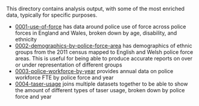 This directory contains analysis output, with some of the most enriched data, typically for specific purposes.

- [0001-use-of-force](0001-use-of-force) has data around police use of force across police forces in England and Wales, broken down by age, disability, and ethnicity
- [0002-demographics-by-police-force-area](0002-demographics-by-police-force-area) has demographics of ethnic groups from the 2011 census mapped to English and Welsh police force areas. This is useful for being able to produce accurate reports on over or under representation of different groups
- [0003-police-workforce-by-year](0003-police-workforce-by-year) provides annual data on police workforce FTE by police force and year
- [0004-taser-usage](0004-taser-usage) joins multiple datasets together to be able to show the amount of different types of taser usage, broken down by police force and year